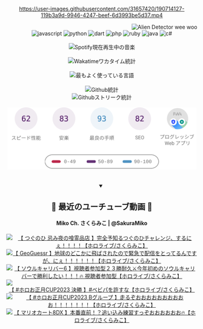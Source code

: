 <!-- START: HERO IMAGE GIF ////////// ////////// ////////// -->
<!-- <img src="@/../assets/img/gaming/ghost-of-tsushima.gif" width="100%"  alt="nellyXinwei's Hero Gif Image"/> -->
<!-- END: HERO IMAGE GIF ////////// ////////// ////////// -->

<div align="center" >  
  
<!-- START:ワンピース 第1015話「ルフィはRED ROCを使う」 -->
<https://user-images.githubusercontent.com/31657420/190714127-119b3a9d-9946-4247-beef-6d3993be5d37.mp4>
<!-- END:ワンピース 第1015話「ルフィはRED ROCを使う」 -->

<!-- START:VISITOR COUNTER -->
<div width="100%" align="right">

<img src="https://komarev.com/ghpvc/?username=nellyXinwei&label=🛸&color=grey&style=for-the-badge&labelcolor=ffffff" alt="Alien Detector wee woo"/>

</div>
<!-- END:VISITOR COUNTER -->

<!-- START: PROGRAMMING LANGUAGES -->
<!-- 色彩 Color Scheme:
#961E3A, #8A0D42, #5A0640, #4F265E, #2B355A, #3E759B, #CC4246,
#BB2649, #AD1052, #700750, #633075, #364270, #4E92C2, #FF5357
Sauce: https://www.webcreatorbox.com/inspiration/pantone-2023
-->

<img src="https://img.shields.io/badge/javascript%20-%23BB2649.svg?&style=for-the-badge&logo=javascript&logoColor=white&labelColor=961E3A" alt="javascript"/>
<img src="https://img.shields.io/badge/python%20-%23AD1052.svg?&style=for-the-badge&logo=python&logoColor=white&labelColor=8A0D42" alt="python" />
<img src="https://img.shields.io/badge/dart%20-%23700750.svg?&style=for-the-badge&logo=dart&logoColor=white&labelColor=5A0640" alt="dart"/>
<img src="https://img.shields.io/badge/php%20-%23633075.svg?&style=for-the-badge&logo=php&logoColor=white&labelColor=4F265E" alt="php"/>
<img src="https://img.shields.io/badge/ruby%20-%23364270.svg?&style=for-the-badge&logo=ruby&logoColor=white&labelColor=2B355A" alt="ruby"/>
<img src="https://img.shields.io/badge/java%20-%234E92C2.svg?&style=for-the-badge&logo=openjdk&logoColor=white&labelColor=3E759B" alt="java"/>
<img src="https://img.shields.io/badge/c%23-%23FF5357.svg?style=for-the-badge&logo=c-sharp&logoColor=white&labelColor=CC4246" alt="c#"/>  
<!-- END: PROGRAMMING LANGUAGES -->

<br>
<br>

<!-- START: MUSIC STATUS -->
  <!-- <a href="https://newojima-gsrs-20220114.vercel.app/api/now-playing?open">
    <img src="https://newojima-gsrs-20220114.vercel.app/api/now-playing" alt="Spotify現在再生中の音楽">
  </a> -->
  <img src="https://newojima-grss-20220114.vercel.app/api/spotify?border_color=transparent" alt="Spotify現在再生中の音楽" width="280px">
<!-- END: MUSIC STATUS -->

<br>
<br>

<!-- START: GITHUB STATUS -->
<!-- 色彩 Color Scheme:  #BB2649, #AD1052, #700750, #633075 -->
<img align="center" src="https://newojima-grs-20220109.vercel.app/api/wakatime?username=newojima&layout=compact&langs_count=10&locale=ja&hide_title=false&title_color=fff&hide_border=true&text_color=fff&bg_color=BB2649,BB2649,633075,633075&hide=other,css,html,bash,xml,git%20config,makefile,properties,yaml,markdown,text,json,jsx" alt="Wakatimeワカタイム統計"/>

<br>
<br>

<!-- 色彩 Color Scheme:  #633075, #364270, #4E92C2 -->
  <img align="center" src="https://newojima-grs-20220109.vercel.app/api/top-langs?username=newojima&layout=compact&text_color=fff&icon_color=fff&hide_border=true&&locale=ja&hide_title=false&title_color=fff&include_all_commits=true&card_width=445&langs_count=11&hide=c%23,powershell,shaderlab,hlsl,makefile,jupyter%20notebook,python,html,css,shell,batchfile,less,liquid,hack,scss&bg_color=4F265E,633075,4E92C2" alt="最もよく使っている言語"/>

<br>
<br>

<!-- 色彩 Color Scheme:  #4E92C2, #FF5357 -->
  <img align="center" src="https://newojima-grs-20220109.vercel.app/api?username=newojima&show_icons=true&&locale=ja&title_color=fff&text_color=fff&icon_color=fff&hide_border=true&hide_title=false&count_private=true&include_all_commits=true&card_width=495&disable_animations=true&bg_color=4E92C2,4E92C2,FF5357" alt="Github統計"/>

<br>

<img align="center" src="https://streak-stats.demolab.com?user=newojima&theme=dark&hide_border=true&locale=ja&ring=BB2649&stroke=222222&background=151515&sideLabels=BB2649&currStreakLabel=ffffff&border=BB2649&fire=FF5357&currStreakNum=ffffff&sideNums=FF5357&dates=ffffff" alt="Githubストリーク統計"/>

<br>
<br>

  <img align="center" width="500px" src="@/../assets/img/page-insights.svg" alt="Githubページの洞察"/>
  
</div>
<!-- END: GITHUB STATUS -->

<br>
<br>

<div align="center">
<details open>
  <summary>

  </summary>

  <h2 align="center">🌸 最近のユーチューブ動画 🌸</h2>
  <h4>Miko Ch. さくらみこ | @SakuraMiko</h4>

  <!-- BEGIN YOUTUBE-CARDS -->
<a href="https://www.youtube.com/watch?v=7wt8_Cusk9E"><img src="https://ytcards.demolab.com/?id=7wt8_Cusk9E&title=%E3%80%90+%E3%81%A4%E3%81%90%E3%81%AE%E3%81%B2+%E5%BF%8C%E3%81%BF%E5%A4%9C%E3%81%AE%E5%96%B0%E9%9C%8A%E5%93%81%E5%BA%97+%E3%80%91%E5%AE%8C%E5%85%A8%E4%BA%88%E7%9F%A5%E3%82%8B%E3%81%A4%E3%81%90%E3%81%AE%E3%81%B2%E3%83%81%E3%83%A3%E3%83%AC%E3%83%B3%E3%82%B8%E3%80%81%E3%81%99%E3%82%8B%E3%81%AB%E3%81%87%EF%BC%81%EF%BC%81%EF%BC%81%EF%BC%81%E3%80%90%E3%83%9B%E3%83%AD%E3%83%A9%E3%82%A4%E3%83%96%2F%E3%81%95%E3%81%8F%E3%82%89%E3%81%BF%E3%81%93%E3%80%91&lang=en&timestamp=1673704772&background_color=%230d1117&title_color=%23ffffff&stats_color=%23dedede&width=250&duration=8601" alt="【 つぐのひ 忌み夜の喰霊品店 】完全予知るつぐのひチャレンジ、するにぇ！！！！【ホロライブ/さくらみこ】" title="【 つぐのひ 忌み夜の喰霊品店 】完全予知るつぐのひチャレンジ、するにぇ！！！！【ホロライブ/さくらみこ】"></a>
<a href="https://www.youtube.com/watch?v=2EQHHbLmu4M"><img src="https://ytcards.demolab.com/?id=2EQHHbLmu4M&title=%E3%80%90+GeoGuessr+%E3%80%91%E5%9C%B0%E7%90%83%E3%81%AE%E3%81%A9%E3%81%93%E3%81%8B%E3%81%AB%E9%A3%9B%E3%81%B0%E3%81%95%E3%82%8C%E3%81%9F%E3%81%AE%E3%81%A7%E7%B7%8A%E6%80%A5%E3%81%A7%E9%85%8D%E4%BF%A1%E3%82%92%E3%81%A8%E3%81%A3%E3%81%A6%E3%82%8B%E3%82%93%E3%81%A7%E3%81%99%E3%81%8C%E3%80%81%E3%81%AB%E3%81%87%EF%BC%81%EF%BC%81%EF%BC%81%EF%BC%81%EF%BC%81%EF%BC%81%E3%80%90%E3%83%9B%E3%83%AD%E3%83%A9%E3%82%A4%E3%83%96%2F%E3%81%95%E3%81%8F%E3%82%89%E3%81%BF%E3%81%93%E3%80%91&lang=en&timestamp=1673623363&background_color=%230d1117&title_color=%23ffffff&stats_color=%23dedede&width=250&duration=10510" alt="【 GeoGuessr 】地球のどこかに飛ばされたので緊急で配信をとってるんですが、にぇ！！！！！！【ホロライブ/さくらみこ】" title="【 GeoGuessr 】地球のどこかに飛ばされたので緊急で配信をとってるんですが、にぇ！！！！！！【ホロライブ/さくらみこ】"></a>
<a href="https://www.youtube.com/watch?v=P1tvwV6G7JM"><img src="https://ytcards.demolab.com/?id=P1tvwV6G7JM&title=%E3%80%90+%E3%82%BD%E3%82%A6%E3%83%AB%E3%82%AD%E3%83%A3%E3%83%AA%E3%83%90%E3%83%BC6+%E3%80%91%E8%A6%96%E8%81%B4%E8%80%85%E5%8F%82%E5%8A%A0%E5%9E%8B%EF%BC%92%EF%BC%93%E5%8B%9D%E8%80%90%E4%B9%85%E2%9A%94%E4%BB%8A%E5%B9%B4%E5%88%9D%E3%82%81%E3%81%AE%E3%82%BD%E3%82%A6%E3%83%AB%E3%82%AD%E3%83%A3%E3%83%AA%E3%83%90%E3%83%BC%E3%81%A7%E5%8B%9D%E5%88%A9%E3%81%97%E3%81%9F%E3%81%84%EF%BC%81%EF%BC%81%EF%BC%81%F0%9F%94%A5+%E8%A6%96%E8%81%B4%E8%80%85%E5%8F%82%E5%8A%A0%E5%9E%8B%E3%80%90%E3%83%9B%E3%83%AD%E3%83%A9%E3%82%A4%E3%83%96%2F%E3%81%95%E3%81%8F%E3%82%89%E3%81%BF%E3%81%93%E3%80%91&lang=en&timestamp=1673544639&background_color=%230d1117&title_color=%23ffffff&stats_color=%23dedede&width=250&duration=13891" alt="【 ソウルキャリバー6 】視聴者参加型２３勝耐久⚔今年初めのソウルキャリバーで勝利したい！！！🔥 視聴者参加型【ホロライブ/さくらみこ】" title="【 ソウルキャリバー6 】視聴者参加型２３勝耐久⚔今年初めのソウルキャリバーで勝利したい！！！🔥 視聴者参加型【ホロライブ/さくらみこ】"></a>
<a href="https://www.youtube.com/watch?v=8BSR-UA-ZzQ"><img src="https://ytcards.demolab.com/?id=8BSR-UA-ZzQ&title=%E3%80%90+%23%E3%83%9B%E3%83%AD%E3%81%8A%E6%AD%A3%E6%9C%88CUP2023+%E6%B1%BA%E5%8B%9D+%E3%80%91%23%E3%83%99%E3%83%93%E3%83%91%E3%82%92%E8%A8%B1%E3%81%99%E3%81%AA%E3%80%90%E3%83%9B%E3%83%AD%E3%83%A9%E3%82%A4%E3%83%96%2F%E3%81%95%E3%81%8F%E3%82%89%E3%81%BF%E3%81%93%E3%80%91&lang=en&timestamp=1673081825&background_color=%230d1117&title_color=%23ffffff&stats_color=%23dedede&width=250&duration=2851" alt="【 #ホロお正月CUP2023 決勝 】#ベビパを許すな【ホロライブ/さくらみこ】" title="【 #ホロお正月CUP2023 決勝 】#ベビパを許すな【ホロライブ/さくらみこ】"></a>
<a href="https://www.youtube.com/watch?v=uk6g-F43Z7A"><img src="https://ytcards.demolab.com/?id=uk6g-F43Z7A&title=%E3%80%90+%23%E3%83%9B%E3%83%AD%E3%81%8A%E6%AD%A3%E6%9C%88CUP2023+B%E3%82%B0%E3%83%AB%E3%83%BC%E3%83%97+%E3%80%91%E8%B5%B0%E3%82%8B%E3%81%9E%E3%81%8A%E3%81%8A%E3%81%8A%E3%81%8A%E3%81%8A%E3%81%8A%E3%81%8A%E3%81%8A%E3%81%8A%E3%81%8A%EF%BC%81%EF%BC%81%EF%BC%81%EF%BC%81%EF%BC%81%EF%BC%81%EF%BC%81%E3%80%90%E3%83%9B%E3%83%AD%E3%83%A9%E3%82%A4%E3%83%96%2F%E3%81%95%E3%81%8F%E3%82%89%E3%81%BF%E3%81%93%E3%80%91&lang=en&timestamp=1673074075&background_color=%230d1117&title_color=%23ffffff&stats_color=%23dedede&width=250&duration=3139" alt="【 #ホロお正月CUP2023 Bグループ 】走るぞおおおおおおおおおお！！！！！！！【ホロライブ/さくらみこ】" title="【 #ホロお正月CUP2023 Bグループ 】走るぞおおおおおおおおおお！！！！！！！【ホロライブ/さくらみこ】"></a>
<a href="https://www.youtube.com/watch?v=bzLfwqdjTkw"><img src="https://ytcards.demolab.com/?id=bzLfwqdjTkw&title=%E3%80%90+%E3%83%9E%E3%83%AA%E3%82%AA%E3%82%AB%E3%83%BC%E3%83%888DX+%E3%80%91%E6%9C%AC%E7%95%AA%E7%9B%B4%E5%89%8D%EF%BC%81%EF%BC%9F%E8%BF%BD%E3%81%84%E8%BE%BC%E3%81%BF%E7%B7%B4%E7%BF%92%E3%81%99%E3%81%A3%E3%81%9E%E3%81%8A%E3%81%8A%E3%81%8A%E3%81%8A%E3%81%8A%E3%81%8A%F0%9F%94%A5%E3%80%90%E3%83%9B%E3%83%AD%E3%83%A9%E3%82%A4%E3%83%96%2F%E3%81%95%E3%81%8F%E3%82%89%E3%81%BF%E3%81%93%E3%80%91&lang=en&timestamp=1673065745&background_color=%230d1117&title_color=%23ffffff&stats_color=%23dedede&width=250&duration=4401" alt="【 マリオカート8DX 】本番直前！？追い込み練習すっぞおおおおおお🔥【ホロライブ/さくらみこ】" title="【 マリオカート8DX 】本番直前！？追い込み練習すっぞおおおおおお🔥【ホロライブ/さくらみこ】"></a>
<!-- END YOUTUBE-CARDS -->

</div>
  
</details>
